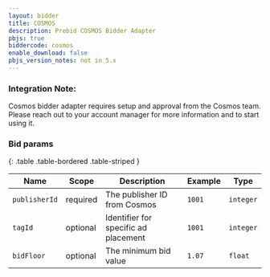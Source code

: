 ```yaml
---
layout: bidder
title: COSMOS
description: Prebid COSMOS Bidder Adapter
pbjs: true
biddercode: cosmos
enable_download: false
pbjs_version_notes: not in 5.x
---
```


### Integration Note:

Cosmos bidder adapter requires setup and approval from the Cosmos team. Please reach out to your account manager for more information and to start using it.

### Bid params

{: .table .table-bordered .table-striped }

| Name                | Scope    | Description                           | Example      | Type      |
| ------------------- | -------- | ------------------------------------- | ------------ | --------- |
| `publisherId`       | required | The publisher ID from Cosmos          | `1001`       | `integer` |
| `tagId`             | optional | Identifier for specific ad placement  | `1001`       | `integer` |
| `bidFloor`          | optional | The minimum bid value                 | `1.07`       | `float`   |
